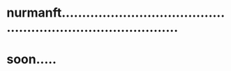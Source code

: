 # nurmanft..................................................................................
# soon.....
